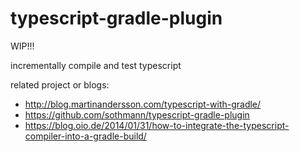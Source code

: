 # typescript-gradle-plugin

WIP!!!

incrementally compile and test typescript

related project or blogs:

- http://blog.martinandersson.com/typescript-with-gradle/
- https://github.com/sothmann/typescript-gradle-plugin
- https://blog.oio.de/2014/01/31/how-to-integrate-the-typescript-compiler-into-a-gradle-build/
